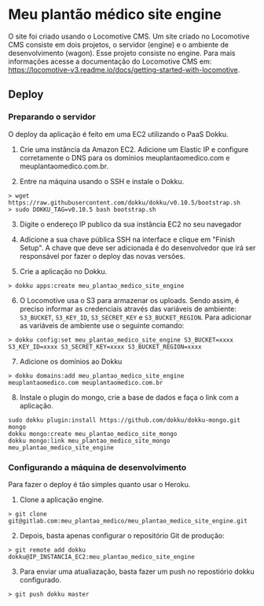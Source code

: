# Meu plantão médico site engine

O site foi criado usando o Locomotive CMS. Um site criado no Locomotive CMS consiste em dois projetos, o servidor (engine) e o ambiente de desenvolvimento (wagon). Esse projeto consiste no engine. Para mais informações acesse a documentação do Locomotive CMS em: https://locomotive-v3.readme.io/docs/getting-started-with-locomotive.

## Deploy

### Preparando o servidor

O deploy da aplicação é feito em uma EC2 utilizando o PaaS Dokku.

1. Crie uma instância da Amazon EC2. Adicione um Elastic IP e configure corretamente o DNS para os domínios meuplantaomedico.com e meuplantaomedico.com.br.

2. Entre na máquina usando o SSH e instale o Dokku.

```
> wget https://raw.githubusercontent.com/dokku/dokku/v0.10.5/bootstrap.sh
> sudo DOKKU_TAG=v0.10.5 bash bootstrap.sh
```

3. Digite o endereço IP publico da sua instância EC2 no seu navegador

4. Adicione a sua chave pública SSH na interface e clique em "Finish Setup". A chave que deve ser adicionada é do desenvolvedor que irá ser responsável por fazer o deploy das novas versões.

5. Crie a aplicação no Dokku.

```
> dokku apps:create meu_plantao_medico_site_engine
```

6. O Locomotive usa o S3 para armazenar os uploads. Sendo assim, é preciso informar as credenciais através das variáveis de ambiente: `S3_BUCKET`, `S3_KEY_ID`, `S3_SECRET_KEY` e `S3_BUCKET_REGION`. Para adicionar as variáveis de ambiente use o seguinte comando:

```
> dokku config:set meu_plantao_medico_site_engine S3_BUCKET=xxxx S3_KEY_ID=xxxx S3_SECRET_KEY=xxxx S3_BUCKET_REGION=xxxx
```

7. Adicione os domínios ao Dokku

```
> dokku domains:add meu_plantao_medico_site_engine meuplantaomedico.com meuplantaomedico.com.br
```

8. Instale o plugin do mongo, crie a base de dados e faça o link com a aplicação.
```
sudo dokku plugin:install https://github.com/dokku/dokku-mongo.git mongo
dokku mongo:create meu_plantao_medico_site_mongo
dokku mongo:link meu_plantao_medico_site_mongo meu_plantao_medico_site_engine
```

### Configurando a máquina de desenvolvimento

Para fazer o deploy é tão simples quanto usar o Heroku.

1. Clone a aplicação engine.

```
> git clone git@gitlab.com:meu_plantao_medico/meu_plantao_medico_site_engine.git
```

2. Depois, basta apenas configurar o repositório Git de produção:

```
> git remote add dokku dokku@IP_INSTANCIA_EC2:meu_plantao_medico_site_engine
```

3. Para enviar uma atualiazação, basta fazer um push no repostiório dokku configurado.

```
> git push dokku master
```

